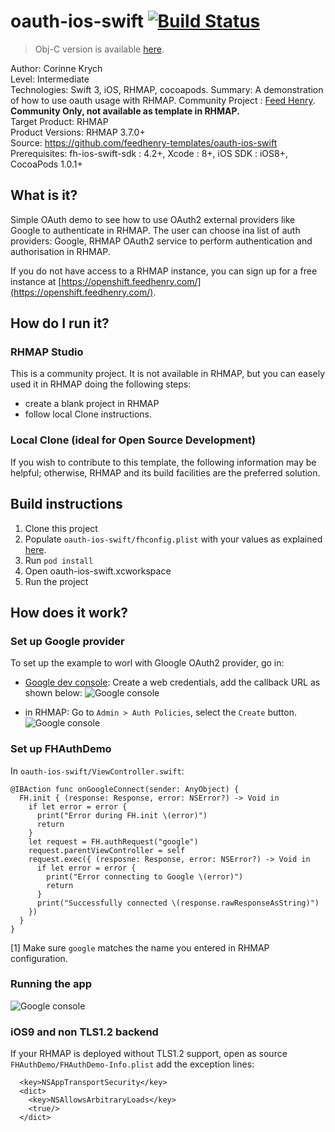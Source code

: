 # oauth-ios-swift [![Build Status](https://travis-ci.org/feedhenry-templates/oauth-ios-swift.png)](https://travis-ci.org/feedhenry-templates/oauth-ios-swift)

> Obj-C version is available [here](https://github.com/feedhenry-templates/oauth-ios-app).

Author: Corinne Krych   
Level: Intermediate  
Technologies: Swift 3, iOS, RHMAP, cocoapods.
Summary: A demonstration of how to use oauth usage with RHMAP.
Community Project : [Feed Henry](http://feedhenry.org). **Community Only, not available as template in RHMAP.**   
Target Product: RHMAP  
Product Versions: RHMAP 3.7.0+   
Source: https://github.com/feedhenry-templates/oauth-ios-swift  
Prerequisites: fh-ios-swift-sdk : 4.2+, Xcode : 8+, iOS SDK : iOS8+, CocoaPods 1.0.1+

## What is it?

Simple OAuth demo to see how to use OAuth2 external providers like Google to authenticate in RHMAP.  The user can choose ina list of auth providers: Google, RHMAP OAuth2 service to perform authentication and authorisation in RHMAP.

If you do not have access to a RHMAP instance, you can sign up for a free instance at [https://openshift.feedhenry.com/](https://openshift.feedhenry.com/).

## How do I run it?  

### RHMAP Studio

This is a community project. It is not available in RHMAP, but you can easely used it in RHMAP doing the following steps:
- create a blank project in RHMAP
- follow local Clone instructions.

### Local Clone (ideal for Open Source Development)

If you wish to contribute to this template, the following information may be helpful; otherwise, RHMAP and its build facilities are the preferred solution.

## Build instructions

1. Clone this project
1. Populate ```oauth-ios-swift/fhconfig.plist``` with your values as explained [here](http://docs.feedhenry.com/v3/dev_tools/sdks/ios.html#ios-configure).
1. Run ```pod install```
1. Open oauth-ios-swift.xcworkspace
1. Run the project

## How does it work?

### Set up Google provider
To set up the example to worl with Gloogle OAuth2 provider, go in:

* [Google dev console](https://console.developers.google.com/):
Create a web credentials, add the callback URL as shown below:
![Google console](screenshots/google_oauth2_config.png)

* in RHMAP:
Go to ```Admin > Auth Policies```, select the ```Create``` button.
![Google console](screenshots/rhmap_oauth2_config.png)

### Set up FHAuthDemo

In ```oauth-ios-swift/ViewController.swift```:

```
@IBAction func onGoogleConnect(sender: AnyObject) {
  FH.init { (response: Response, error: NSError?) -> Void in
    if let error = error {
      print("Error during FH.init \(error)")
      return
    }
    let request = FH.authRequest("google")
    request.parentViewController = self
    request.exec({ (resposne: Response, error: NSError?) -> Void in
      if let error = error {
        print("Error connecting to Google \(error)")
        return
      }
      print("Successfully connected \(response.rawResponseAsString)")
    })
  }
}
```

[1] Make sure ```google``` matches the name you entered in RHMAP configuration.

### Running the app

![Google console](screenshots/oauth_app.png)

### iOS9 and non TLS1.2 backend

If your RHMAP is deployed without TLS1.2 support, open as source  ```FHAuthDemo/FHAuthDemo-Info.plist``` add the exception lines:

```
  <key>NSAppTransportSecurity</key>
  <dict>
    <key>NSAllowsArbitraryLoads</key>
    <true/>
  </dict>
```
